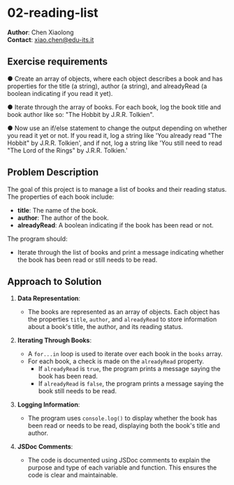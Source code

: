 # 02-reading-list
**Author**: Chen Xiaolong  
**Contact**: xiao.chen@edu-its.it

## Exercise requirements
● Create an array of objects, where each object describes a book and has
properties for the title (a string), author (a string), and alreadyRead (a
boolean indicating if you read it yet).

● Iterate through the array of books. For each book, log the book title and
book author like so: "The Hobbit by J.R.R. Tolkien".

● Now use an if/else statement to change the output depending on whether
you read it yet or not. If you read it, log a string like 'You already read "The
Hobbit" by J.R.R. Tolkien', and if not, log a string like 'You still need to read
"The Lord of the Rings" by J.R.R. Tolkien.'


## Problem Description
The goal of this project is to manage a list of books and their reading status. The properties of each book include:
- **title**: The name of the book.
- **author**: The author of the book.
- **alreadyRead**: A boolean indicating if the book has been read or not.

The program should:
- Iterate through the list of books and print a message indicating whether the book has been read or still needs to be read.

## Approach to Solution
1. **Data Representation**:
   - The books are represented as an array of objects. Each object has the properties `title`, `author`, and `alreadyRead` to store information about a book's title, the author, and its reading status.

2. **Iterating Through Books**:
   - A `for...in` loop is used to iterate over each book in the `books` array.
   - For each book, a check is made on the `alreadyRead` property.
     - If `alreadyRead` is `true`, the program prints a message saying the book has been read.
     - If `alreadyRead` is `false`, the program prints a message saying the book still needs to be read.

3. **Logging Information**:
   - The program uses `console.log()` to display whether the book has been read or needs to be read, displaying both the book's title and author.

4. **JSDoc Comments**:
   - The code is documented using JSDoc comments to explain the purpose and type of each variable and function. This ensures the code is clear and maintainable.


